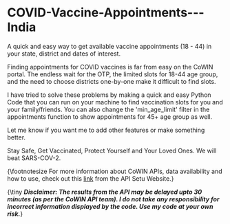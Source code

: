 # COVID-Vaccine-Appointments---India
A quick and easy way to get available vaccine appointments (18 - 44) in your state, district and dates of interest.


Finding appointments for COVID vaccines is far from easy on the CoWIN portal.
The endless wait for the OTP, the limited slots for 18-44 age group, and the need to choose districts one-by-one make it
difficult to find slots.

I have tried to solve these problems by making a quick and easy Python Code that you can run on your machine to find
vaccination slots for you and your family/friends. You can also change the 'min_age_limit' filter in the appointments
function to show appointments for 45+ age group as well.

Let me know if you want me to add other features or make something better.

Stay Safe, Get Vaccinated, Protect Yourself and Your Loved Ones.
We will beat SARS-COV-2.

{\footnotesize For more information about CoWIN APIs, data availability and how to use, check out this [link](https://apisetu.gov.in/public/marketplace/api/cowin) from the API Setu Website.}

{\tiny ***Disclaimer: The results from the API may be delayed upto 30 minutes (as per the CoWIN API team).
I do not take any responsibility for incorrect information displayed by the code.
Use my code at your own risk.***}